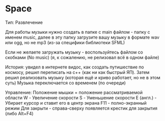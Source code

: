 # Space
Тип: Развлечение 

Для работы музыки нужно создать в папке с main файлом - папку с именем music, далее в эту папку загрузите вашу музыку в формате wav или ogg, но не mp3 (из-за специфики библиотеки SFML)

Если не желаете загружать музыку - воспользуйтесь файлом со скобками (No music) (я, к сожалению, не релизовал всё в одном файле)

История: увидел в интернете видос, как создать путишествие по космосу, решил переписать на c++ (как ни как быстрый ЯП). Затем решил реализовать музыку (которая ещё и криво работает, но не в этом суть)
Музыка переключается со временем (по очереди)

Управление:
Положение мышки = положение рассматриваемой области
W - Увеличение скорости
S - Уменьшение скорости
E (англ.) - Убирает курсор и ставит его в центр экрана
F11 - полно-экранный режим
Для закрыти - справа-сверху появляется крестик для закрытия (либо Alt+F4)
